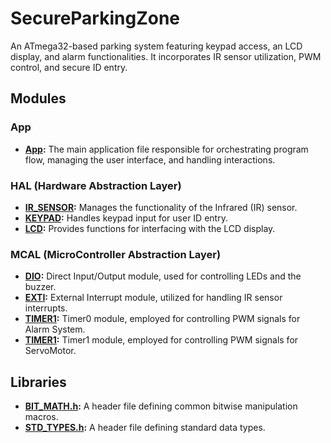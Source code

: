 # SecureParkingZone
An ATmega32-based parking system featuring keypad access, an LCD display, and alarm functionalities. It incorporates IR sensor utilization, PWM control, and secure ID entry.

## Modules

### App
- **[App](App/app.c):** The main application file responsible for orchestrating program flow, managing the user interface, and handling interactions.

### HAL (Hardware Abstraction Layer)
- **[IR_SENSOR](HAL/IR_SENSOR/):** Manages the functionality of the Infrared (IR) sensor.
- **[KEYPAD](HAL/KEYPAD/):** Handles keypad input for user ID entry.
- **[LCD](HAL/LCD/):** Provides functions for interfacing with the LCD display.

### MCAL (MicroController Abstraction Layer)
- **[DIO](MCAL/DIO/):** Direct Input/Output module, used for controlling LEDs and the buzzer.
- **[EXTI](MCAL/EXTI/):** External Interrupt module, utilized for handling IR sensor interrupts.
- **[TIMER1](MCAL/TIMER0/):** Timer0 module, employed for controlling PWM signals for Alarm System.
- **[TIMER1](MCAL/TIMER1/):** Timer1 module, employed for controlling PWM signals for ServoMotor.

## Libraries
- **[BIT_MATH.h](Libraries/BIT_MATH.h):** A header file defining common bitwise manipulation macros.
- **[STD_TYPES.h](Libraries/STD_TYPES.h):** A header file defining standard data types.
